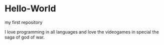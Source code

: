 # Hello-World
my first repository

I love programming in all languages and love the videogames in special the saga of god of war.
